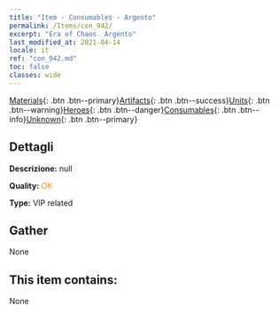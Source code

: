 ```yaml
---
title: "Item - Consumables - Argento"
permalink: /Items/con_942/
excerpt: "Era of Chaos  Argento"
last_modified_at: 2021-04-14
locale: it
ref: "con_942.md"
toc: false
classes: wide
---
```

 [Materials](/it/Items/){: .btn .btn--primary}[Artifacts](/it/Items/Artifacts/){: .btn .btn--success}[Units](/it/Items/Units/){: .btn .btn--warning}[Heroes](/it/Items/Heroes/){: .btn .btn--danger}[Consumables](/it/Items/Consumables/){: .btn .btn--info}[Unknown](/it/Items/Unknown/){: .btn .btn--primary}

## Dettagli
 **Descrizione:** null

 **Quality:** <span style="color: #FF8C00">OK</span>

 **Type:** VIP related

## Gather

  None

## This item contains:

  None

